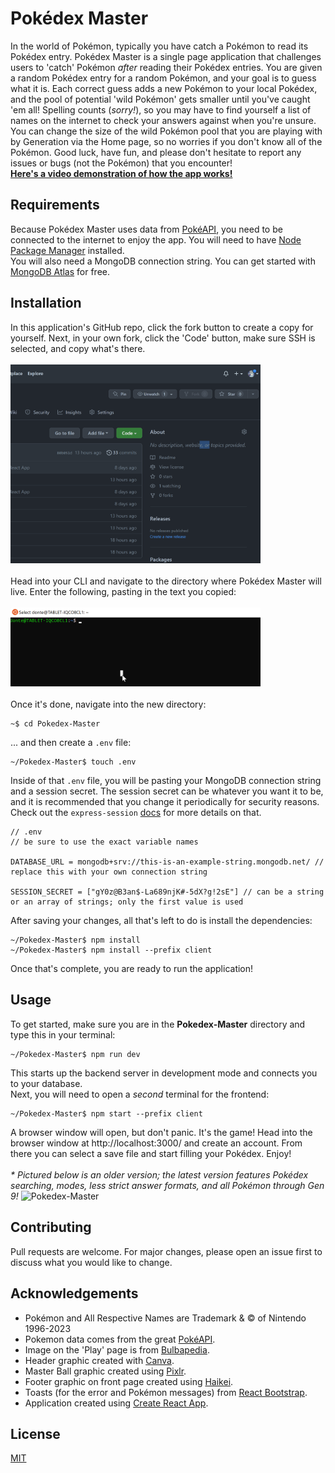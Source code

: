 # Pokédex Master

In the world of Pokémon, typically you have catch a Pokémon to read its Pokédex entry.
Pokédex Master is a single page application that challenges users to 'catch' Pokémon <i>after</i> reading their Pokédex entries. You are given a random Pokédex entry for a random Pokémon, and your goal is to guess what it is. Each correct guess adds a new Pokémon to your local Pokédex, and the pool of potential 'wild Pokémon' gets smaller until you've caught 'em all! Spelling counts (<i>sorry!</i>), so you may have to find yourself a list of names on the internet to check your answers against when you're unsure. You can change the size of the wild Pokémon pool that you are playing with by Generation via the Home page, so no worries if you don't know all of the Pokémon. Good luck, have fun, and please don't hesitate to report any issues or bugs (not the Pokémon) that you encounter!
<br>[<b>Here's a video demonstration of how the app works!</b>](https://youtu.be/H_qdlnG3dpU)

## Requirements
Because Pokédex Master uses data from [PokéAPI](https://pokeapi.co/), you need to be connected to the internet to enjoy the app.
You will need to have [Node Package Manager](https://docs.npmjs.com/downloading-and-installing-node-js-and-npm) installed.<br>
You will also need a MongoDB connection string. You can get started with [MongoDB Atlas](https://www.mongodb.com/atlas) for free.

## Installation
In this application's GitHub repo, click the fork button to create a copy for yourself. Next, in your own fork, click the 'Code' button, make sure SSH is selected, and copy what's there.<br><br>
<img src="client/public/forkclone.gif" alt="Fork and clone" height="auto" width="400" /><br><br>
Head into your CLI and navigate to the directory where Pokédex Master will live. Enter the following, pasting in the text you copied:<br><br>
<img src="client/public/Animation.gif" alt="git clone git@github.com:your_username/Pokedex-Master.git" height="auto" width="400" /><br><br>
Once it's done, navigate into the new directory:
```terminal
~$ cd Pokedex-Master
```
... and then create a `.env` file:
```terminal
~/Pokedex-Master$ touch .env
```
Inside of that `.env` file, you will be pasting your MongoDB connection string and a session secret. The session secret can be whatever you want it to be, and it is recommended that you change it periodically for security reasons. Check out the `express-session` [docs](https://github.com/expressjs/session#secret) for more details on that.

```
// .env
// be sure to use the exact variable names

DATABASE_URL = mongodb+srv://this-is-an-example-string.mongodb.net/ // replace this with your own connection string

SESSION_SECRET = ["gY0z@B3an$-La689njK#-5dX?g!2sE"] // can be a string or an array of strings; only the first value is used
```
After saving your changes, all that's left to do is install the dependencies:
```terminal
~/Pokedex-Master$ npm install
~/Pokedex-Master$ npm install --prefix client
```
Once that's complete, you are ready to run the application!

## Usage
To get started, make sure you are in the <b>Pokedex-Master</b> directory and type this in your terminal:
```terminal
~/Pokedex-Master$ npm run dev
```
This starts up the backend server in development mode and connects you to your database.<br>
Next, you will need to open a <i>second</i> terminal for the frontend:
```terminal
~/Pokedex-Master$ npm start --prefix client
```
A browser window will open, but don't panic. It's the game!
Head into the browser window at http://localhost:3000/ and create an account. From there you can select a save file and start filling your Pokédex. Enjoy!<br><br>
<i>* Pictured below is an older version; the latest version features Pokédex searching, modes, less strict answer formats, and all Pokémon through Gen 9!</i>
![Pokedex-Master](client/public/pkdxmstr.gif)


## Contributing
Pull requests are welcome. For major changes, please open an issue first to discuss what you would like to change.


## Acknowledgements
- Pokémon and All Respective Names are Trademark & © of Nintendo 1996-2023
- Pokemon data comes from the great [PokéAPI](https://pokeapi.co/).
- Image on the 'Play' page is from [Bulbapedia](https://bulbapedia.bulbagarden.net/wiki/Main_Page).
- Header graphic created with [Canva](https://www.canva.com/).
- Master Ball graphic created using [Pixlr](https://pixlr.com/).
- Footer graphic on front page created using [Haikei](https://haikei.app/).
- Toasts (for the error and Pokémon messages) from [React Bootstrap](https://react-bootstrap.github.io/).
- Application created using [Create React App](https://create-react-app.dev/).


## License
[MIT](https://choosealicense.com/licenses/mit/)